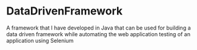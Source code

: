 # DataDrivenFramework
A framework that I have developed in Java that can be used for building a data driven framework while automating the web application testing of an application using Selenium
